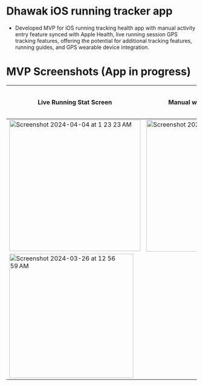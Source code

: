 # Dhawak iOS running tracker app
- Developed MVP for iOS running tracking health app with manual activity entry feature synced with Apple
Health, live running session GPS tracking features, offering the potential for additional tracking features, running guides, and GPS wearable device integration.

# MVP Screenshots (App in progress)
|  Live Running Stat Screen  |  Manual workout entry Screen   |   Running Map Route Screen  |
|  ------   |  -----  |   -----  |
|  <img width="347" alt="Screenshot 2024-04-04 at 1 23 23 AM" src="https://github.com/rojinpra7/Treadmill_Workout_Tracker/assets/89182903/45c48a71-2347-419b-a7d6-6c68d9a084af">  |  <img width="348" alt="Screenshot 2024-04-02 at 11 06 24 PM" src="https://github.com/rojinpra7/Treadmill_Workout_Tracker/assets/89182903/472c5497-68bf-47d9-973f-843983ddb90c">  |
<img width="328" alt="Screenshot 2024-03-26 at 12 56 59 AM" src="https://github.com/rojinpra7/Treadmill_Workout_Tracker/assets/89182903/0b3f0477-ffe2-4596-9e47-6d84389a994c">  |



